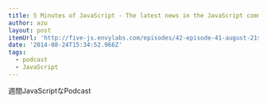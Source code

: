 ```yaml
---
title: 5 Minutes of JavaScript - The latest news in the JavaScript community
author: azu
layout: post
itemUrl: 'http://five-js.envylabs.com/episodes/42-episode-41-august-21st-2014'
date: '2014-08-24T15:34:52.966Z'
tags:
  - podcast
  - JavaScript
---
```

週間JavaScriptなPodcast
